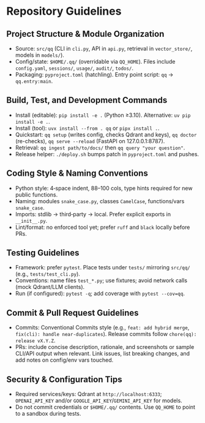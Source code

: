 # Repository Guidelines

## Project Structure & Module Organization
- Source: `src/qq` (CLI in `cli.py`, API in `api.py`, retrieval in `vector_store/`, models in `models/`).
- Config/state: `$HOME/.qq/` (overridable via `QQ_HOME`). Files include `config.yaml`, `sessions/`, `usage/`, `audit/`, `todos/`.
- Packaging: `pyproject.toml` (hatchling). Entry point script: `qq` → `qq.entry:main`.

## Build, Test, and Development Commands
- Install (editable): `pip install -e .` (Python ≥3.10). Alternative: `uv pip install -e .`.
- Install (tool): `uvx install --from . qq` or `pipx install .`.
- Quickstart: `qq setup` (writes config, checks Qdrant and keys), `qq doctor` (re-checks), `qq serve --reload` (FastAPI on 127.0.0.1:8787).
- Retrieval: `qq ingest path/to/docs/` then `qq query "your question"`.
- Release helper: `./deploy.sh` bumps patch in `pyproject.toml` and pushes.

## Coding Style & Naming Conventions
- Python style: 4‑space indent, 88–100 cols, type hints required for new public functions.
- Naming: modules `snake_case.py`, classes `CamelCase`, functions/vars `snake_case`.
- Imports: stdlib → third‑party → local. Prefer explicit exports in `__init__.py`.
- Lint/format: no enforced tool yet; prefer `ruff` and `black` locally before PRs.

## Testing Guidelines
- Framework: prefer `pytest`. Place tests under `tests/` mirroring `src/qq/` (e.g., `tests/test_cli.py`).
- Conventions: name files `test_*.py`; use fixtures; avoid network calls (mock Qdrant/LLM clients).
- Run (if configured): `pytest -q`; add coverage with `pytest --cov=qq`.

## Commit & Pull Request Guidelines
- Commits: Conventional Commits style (e.g., `feat: add hybrid merge`, `fix(cli): handle near-duplicates`). Release commits follow `chore(qq): release vX.Y.Z`.
- PRs: include concise description, rationale, and screenshots or sample CLI/API output when relevant. Link issues, list breaking changes, and add notes on config/env vars touched.

## Security & Configuration Tips
- Required services/keys: Qdrant at `http://localhost:6333`; `OPENAI_API_KEY` and/or `GOOGLE_API_KEY`/`GEMINI_API_KEY` for models.
- Do not commit credentials or `$HOME/.qq/` contents. Use `QQ_HOME` to point to a sandbox during tests.
